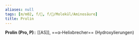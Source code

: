```yaml
---
aliases: null
tags: [m/m02, f/🧪, f/🧪/Molekül/Aminosäure]
title: Prolin
---
```

**Prolin (Pro, P)**:: [[AS]], ==α-Helixbrecher== (Hydroxylierungen)